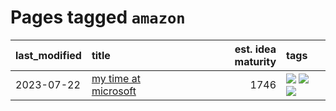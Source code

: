 # Pages tagged `amazon`

|last_modified|title|est. idea maturity|tags
|:---|:---|---:|:---|
|2023-07-22|[my time at microsoft](../my_time_at_microsoft.md)|1746|[![](https://img.shields.io/badge/tag-amazon-da6994)](../tags/amazon.md) [![](https://img.shields.io/badge/tag-autobiographical-d5f6c6)](../tags/autobiographical.md) [![](https://img.shields.io/badge/tag-microsoft-77a0)](../tags/microsoft.md)|